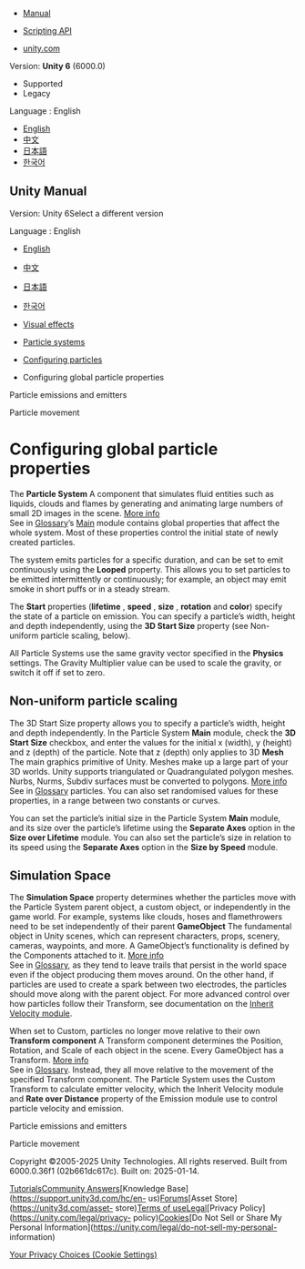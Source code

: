 [](https://docs.unity3d.com)

  * [Manual](../Manual/index.html)
  * [Scripting API](../ScriptReference/index.html)

  * [unity.com](https://unity.com/)

Version: **Unity 6** (6000.0)

  * Supported
  * Legacy

Language : English

  * [English](/Manual/configuring-global-particle-properties.html)
  * [中文](/cn/current/Manual/configuring-global-particle-properties.html)
  * [日本語](/ja/current/Manual/configuring-global-particle-properties.html)
  * [한국어](/kr/current/Manual/configuring-global-particle-properties.html)

[](https://docs.unity3d.com)

## Unity Manual

Version: Unity 6Select a different version

Language : English

  * [English](/Manual/configuring-global-particle-properties.html)
  * [中文](/cn/current/Manual/configuring-global-particle-properties.html)
  * [日本語](/ja/current/Manual/configuring-global-particle-properties.html)
  * [한국어](/kr/current/Manual/configuring-global-particle-properties.html)

  * [Visual effects](visual-effects.html)
  * [Particle systems](ParticleSystems.html)
  * [Configuring particles](configuring-particles.html)
  * Configuring global particle properties

[](particle-emissions-emitters.html)

Particle emissions and emitters

[](particle-movement.html)

Particle movement

# Configuring global particle properties

The **Particle System** A component that simulates fluid entities such as
liquids, clouds and flames by generating and animating large numbers of small
2D images in the scene. [More info](class-ParticleSystem.html)  
See in [Glossary](Glossary.html#particlesystem)’s
[Main](PartSysMainModule.html) module contains global properties that affect
the whole system. Most of these properties control the initial state of newly
created particles.

The system emits particles for a specific duration, and can be set to emit
continuously using the **Looped** property. This allows you to set particles
to be emitted intermittently or continuously; for example, an object may emit
smoke in short puffs or in a steady stream.

The **Start** properties (**lifetime** , **speed** , **size** , **rotation**
and **color**) specify the state of a particle on emission. You can specify a
particle’s width, height and depth independently, using the **3D Start Size**
property (see Non-uniform particle scaling, below).

All Particle Systems use the same gravity vector specified in the **Physics**
settings. The Gravity Multiplier value can be used to scale the gravity, or
switch it off if set to zero.

## Non-uniform particle scaling

The 3D Start Size property allows you to specify a particle’s width, height
and depth independently. In the Particle System **Main** module, check the
**3D Start Size** checkbox, and enter the values for the initial x (width), y
(height) and z (depth) of the particle. Note that z (depth) only applies to 3D
**Mesh** The main graphics primitive of Unity. Meshes make up a large part of
your 3D worlds. Unity supports triangulated or Quadrangulated polygon meshes.
Nurbs, Nurms, Subdiv surfaces must be converted to polygons. [More
info](mesh.html)  
See in [Glossary](Glossary.html#Mesh) particles. You can also set randomised
values for these properties, in a range between two constants or curves.

You can set the particle’s initial size in the Particle System **Main**
module, and its size over the particle’s lifetime using the **Separate Axes**
option in the **Size over Lifetime** module. You can also set the particle’s
size in relation to its speed using the **Separate Axes** option in the **Size
by Speed** module.

## Simulation Space

The **Simulation Space** property determines whether the particles move with
the Particle System parent object, a custom object, or independently in the
game world. For example, systems like clouds, hoses and flamethrowers need to
be set independently of their parent **GameObject** The fundamental object in
Unity scenes, which can represent characters, props, scenery, cameras,
waypoints, and more. A GameObject’s functionality is defined by the Components
attached to it. [More info](class-GameObject.html)  
See in [Glossary](Glossary.html#GameObject), as they tend to leave trails that
persist in the world space even if the object producing them moves around. On
the other hand, if particles are used to create a spark between two
electrodes, the particles should move along with the parent object. For more
advanced control over how particles follow their Transform, see documentation
on the [Inherit Velocity module](PartSysInheritVelocity.html).

When set to Custom, particles no longer move relative to their own **Transform
component** A Transform component determines the Position, Rotation, and Scale
of each object in the scene. Every GameObject has a Transform. [More
info](class-Transform.html)  
See in [Glossary](Glossary.html#TransformComponent). Instead, they all move
relative to the movement of the specified Transform component. The Particle
System uses the Custom Transform to calculate emitter velocity, which the
Inherit Velocity module and **Rate over Distance** property of the Emission
module use to control particle velocity and emission.

[](particle-emissions-emitters.html)

Particle emissions and emitters

[](particle-movement.html)

Particle movement

Copyright ©2005-2025 Unity Technologies. All rights reserved. Built from
6000.0.36f1 (02b661dc617c). Built on: 2025-01-14.

[Tutorials](https://learn.unity.com/)[Community
Answers](https://answers.unity3d.com)[Knowledge
Base](https://support.unity3d.com/hc/en-
us)[Forums](https://forum.unity3d.com)[Asset Store](https://unity3d.com/asset-
store)[Terms of
use](https://docs.unity3d.com/Manual/TermsOfUse.html)[Legal](https://unity.com/legal)[Privacy
Policy](https://unity.com/legal/privacy-
policy)[Cookies](https://unity.com/legal/cookie-policy)[Do Not Sell or Share
My Personal Information](https://unity.com/legal/do-not-sell-my-personal-
information)

[Your Privacy Choices (Cookie Settings)](javascript:void\(0\);)

